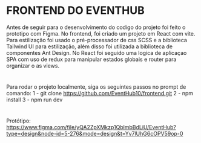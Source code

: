 # FRONTEND DO EVENTHUB
Antes de seguir para o desenvolvimento do codigo do projeto foi feito o prototipo com Figma.
No frontend, foi criado um projeto em React com vite. Para estilização foi usado o pré-processador de css SCSS e a biblioteca Tailwind UI para estilização, além disso foi utilizada a biblioteca de componentes Ant Design. No React foi seguido uma logica de aplicaçao SPA com uso de redux para manipular estados globais e router para organizar o as views.

#

Para rodar o projeto localmente, siga os seguintes passos no prompt de comando:
1 - git clone https://github.com/EventHub10/frontend.git
2 - npm install
3 - npm run dev

#

Protótipo: https://www.figma.com/file/yQA2ZpXMkzp1QblmbBdLiU/EventHub?type=design&node-id=5-276&mode=design&t=Yv7lUhG6cOPV59op-0

